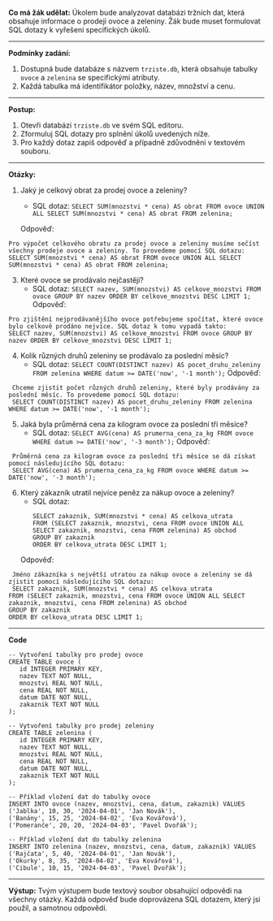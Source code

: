 **Co má žák udělat:**
Úkolem bude analyzovat databázi tržních dat, která obsahuje informace o prodeji ovoce a zeleniny. Žák bude muset formulovat SQL dotazy k vyřešení specifických úkolů.

---------------------------------------------------------------------------------------------------------------------------------------------------

**Podmínky zadání:**
1. Dostupná bude databáze s názvem `trziste.db`, která obsahuje tabulky `ovoce` a `zelenina` se specifickými atributy.
2. Každá tabulka má identifikátor položky, název, množství a cenu.

---------------------------------------------------------------------------------------------------------------------------------------------------

**Postup:**
1. Otevři databázi `trziste.db` ve svém SQL editoru.
2. Zformuluj SQL dotazy pro splnění úkolů uvedených níže.
3. Pro každý dotaz zapiš odpověď a případně zdůvodnění v textovém souboru.

---------------------------------------------------------------------------------------------------------------------------------------------------

**Otázky:**
1. Jaký je celkový obrat za prodej ovoce a zeleniny?
   - SQL dotaz: `SELECT SUM(mnozstvi * cena) AS obrat FROM ovoce UNION ALL SELECT SUM(mnozstvi * cena) AS obrat FROM zelenina;`

	Odpověď:
```
Pro výpočet celkového obratu za prodej ovoce a zeleniny musíme sečíst všechny prodeje ovoce a zeleniny. To provedeme pomocí SQL dotazu:
SELECT SUM(mnozstvi * cena) AS obrat FROM ovoce UNION ALL SELECT SUM(mnozstvi * cena) AS obrat FROM zelenina;
```


3. Které ovoce se prodávalo nejčastěji?
   - SQL dotaz: `SELECT nazev, SUM(mnozstvi) AS celkove_mnozstvi FROM ovoce GROUP BY nazev ORDER BY celkove_mnozstvi DESC LIMIT 1;`
	Odpověď:
```
Pro zjištění nejprodávanějšího ovoce potřebujeme spočítat, které ovoce bylo celkově prodáno nejvíce. SQL dotaz k tomu vypadá takto:
SELECT nazev, SUM(mnozstvi) AS celkove_mnozstvi FROM ovoce GROUP BY nazev ORDER BY celkove_mnozstvi DESC LIMIT 1;
```


4. Kolik různých druhů zeleniny se prodávalo za poslední měsíc?
   - SQL dotaz: `SELECT COUNT(DISTINCT nazev) AS pocet_druhu_zeleniny FROM zelenina WHERE datum >= DATE('now', '-1 month');`
	Odpověď:
```
 Chceme zjistit počet různých druhů zeleniny, které byly prodávány za poslední měsíc. To provedeme pomocí SQL dotazu:
 SELECT COUNT(DISTINCT nazev) AS pocet_druhu_zeleniny FROM zelenina WHERE datum >= DATE('now', '-1 month');
```


5. Jaká byla průměrná cena za kilogram ovoce za poslední tři měsíce?
   - SQL dotaz: `SELECT AVG(cena) AS prumerna_cena_za_kg FROM ovoce WHERE datum >= DATE('now', '-3 month');`
	Odpověď:
```
 Průměrná cena za kilogram ovoce za poslední tři měsíce se dá získat pomocí následujícího SQL dotazu:
 SELECT AVG(cena) AS prumerna_cena_za_kg FROM ovoce WHERE datum >= DATE('now', '-3 month');
```


6. Který zákazník utratil nejvíce peněz za nákup ovoce a zeleniny?
   - SQL dotaz: 
     ```
     SELECT zakaznik, SUM(mnozstvi * cena) AS celkova_utrata 
     FROM (SELECT zakaznik, mnozstvi, cena FROM ovoce UNION ALL SELECT zakaznik, mnozstvi, cena FROM zelenina) AS obchod 
     GROUP BY zakaznik 
     ORDER BY celkova_utrata DESC LIMIT 1;
     ```
	Odpověď:
```
 Jméno zákazníka s největší utratou za nákup ovoce a zeleniny se dá zjistit pomocí následujícího SQL dotazu:
 SELECT zakaznik, SUM(mnozstvi * cena) AS celkova_utrata 
FROM (SELECT zakaznik, mnozstvi, cena FROM ovoce UNION ALL SELECT zakaznik, mnozstvi, cena FROM zelenina) AS obchod 
GROUP BY zakaznik 
ORDER BY celkova_utrata DESC LIMIT 1;
```

---------------------------------------------------------------------------------------------------------------------------------------------------

**Code**
 ```
-- Vytvoření tabulky pro prodej ovoce
CREATE TABLE ovoce (
    id INTEGER PRIMARY KEY,
    nazev TEXT NOT NULL,
    mnozstvi REAL NOT NULL,
    cena REAL NOT NULL,
    datum DATE NOT NULL,
    zakaznik TEXT NOT NULL
);

-- Vytvoření tabulky pro prodej zeleniny
CREATE TABLE zelenina (
    id INTEGER PRIMARY KEY,
    nazev TEXT NOT NULL,
    mnozstvi REAL NOT NULL,
    cena REAL NOT NULL,
    datum DATE NOT NULL,
    zakaznik TEXT NOT NULL
);

-- Příklad vložení dat do tabulky ovoce
INSERT INTO ovoce (nazev, mnozstvi, cena, datum, zakaznik) VALUES
('Jablka', 10, 30, '2024-04-01', 'Jan Novák'),
('Banány', 15, 25, '2024-04-02', 'Eva Kovářová'),
('Pomeranče', 20, 20, '2024-04-03', 'Pavel Dvořák');

-- Příklad vložení dat do tabulky zelenina
INSERT INTO zelenina (nazev, mnozstvi, cena, datum, zakaznik) VALUES
('Rajčata', 5, 40, '2024-04-01', 'Jan Novák'),
('Okurky', 8, 35, '2024-04-02', 'Eva Kovářová'),
('Cibule', 10, 15, '2024-04-03', 'Pavel Dvořák');

 ```

---------------------------------------------------------------------------------------------------------------------------------------------------

**Výstup:**
Tvým výstupem bude textový soubor obsahující odpovědi na všechny otázky. Každá odpověď bude doprovázena SQL dotazem, který jsi použil, a samotnou odpovědí.
